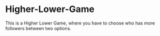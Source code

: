 # Higher-Lower-Game
This is a Higher Lower Game, where you have to choose who has more followers between two options. 
